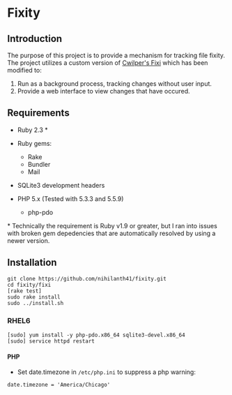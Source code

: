 # Fixity

## Introduction 

The purpose of this project is to provide a mechanism for tracking file fixity.
The project utilizes a custom version of [Cwilper's Fixi](https://github.com/cwilper/fixi) which has been modified to:
 1. Run as a background process, tracking changes without user input.  
 2. Provide a web interface to view changes that have occured.  

## Requirements 

- Ruby 2.3 \* 
- Ruby gems:
  * Rake
  * Bundler
  * Mail

- SQLite3 development headers 
- PHP 5.x (Tested with 5.3.3 and 5.5.9) 
  * php-pdo

 \* Technically the requirement is Ruby v1.9 or greater, but I ran into issues with broken gem depedencies that are automatically resolved by using a newer version.  
## Installation 

```
git clone https://github.com/nihilanth41/fixity.git
cd fixity/fixi
[rake test]
sudo rake install 
sudo ../install.sh 
```

### RHEL6 

```
[sudo] yum install -y php-pdo.x86_64 sqlite3-devel.x86_64
[sudo] service httpd restart
```

#### PHP

- Set date.timezone in `/etc/php.ini` to suppress a php warning:

```
date.timezone = 'America/Chicago'
```


